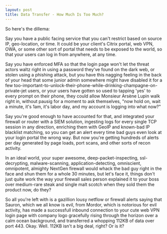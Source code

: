 ```yaml
---
layout: post
title: Data Transfer - How Much Is Too Much?
---
```


So here's the dillema:

Say you have a public facing service that you can't restrict based on source IP, geo-location, or time. It could be your client's Citrix portal, web VPN, OWA, or some other sort of portal that needs to be exposed to the world, so that your users can log in from anywhere, at any time.

Say you have enforced MFA so that the login page won't let the threat actors waltz right in using a password they've found on the dark web, or stolen using a phishing attack, but you have this nagging feeling in the back of your head that some junior admin somewhere might have disabled it for a few too-important-to-unlock-their-phone-while-drinking-champagne-on-private-jet users, or your users have gotten so used to tapping 'yes' to every prompt on their phone, they could allow Monsieur Arsène Lupin walk right in, without pausig for a moment to ask themselves, "now hold on, wait a minute, it's 1am, it's labor day, and my account is logging into what now?" 

Say you're good enough to have accounted for that, and integrated your firewall or router with a SIEM solution, ingesting logs for every single TCP session in any direction, enriching them with GeoIP and known-bad IP blacklist matching, so you can get an alert every time bad guys even look at your login portal the wrong way. But now you're getting hundreds of alerts per day generated by page loads, port scans, and other sorts of recon activity.

In an ideal world, your super awesome, deep-packet-inspecting, ssl-decrypting, malware-scanning, application-detecting, omniscient, omnipotent, almighty NextGen firewall would whack the bad guy right in the face and shun them for a whole 30 minutes, but let's face it, things don't just quite work the way your firewall sales person explained it to your boss over medium-rare steak and single malt scotch when they sold them the product now, do they? 

So all you're left with is a gazillion lousy netflow or firewall alerts saying that Sauron, which we all know is evil, from Mordor, which is notorious for evil activity, has made a successfull inbound connection to your cute web VPN login page with company logo gracefully rising through the horizon over a calm ocean background, and transferred a whopping 112KB of data over port 443. Okay. Well. 112KB isn't a big deal, right? Or is it? 

